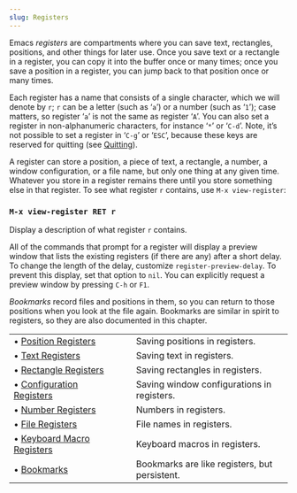 ```yaml
---
slug: Registers
---
```


Emacs *registers* are compartments where you can save text, rectangles, positions, and other things for later use. Once you save text or a rectangle in a register, you can copy it into the buffer once or many times; once you save a position in a register, you can jump back to that position once or many times.

Each register has a name that consists of a single character, which we will denote by `r`; `r` can be a letter (such as ‘`a`’) or a number (such as ‘`1`’); case matters, so register ‘`a`’ is not the same as register ‘`A`’. You can also set a register in non-alphanumeric characters, for instance ‘`*`’ or ‘`C-d`’. Note, it’s not possible to set a register in ‘`C-g`’ or ‘`ESC`’, because these keys are reserved for quitting (see [Quitting](/docs/emacs/Quitting)).

A register can store a position, a piece of text, a rectangle, a number, a window configuration, or a file name, but only one thing at any given time. Whatever you store in a register remains there until you store something else in that register. To see what register `r` contains, use `M-x view-register`:

### `M-x view-register RET r`

Display a description of what register `r` contains.

All of the commands that prompt for a register will display a preview window that lists the existing registers (if there are any) after a short delay. To change the length of the delay, customize `register-preview-delay`. To prevent this display, set that option to `nil`. You can explicitly request a preview window by pressing `C-h` or `F1`.

*Bookmarks* record files and positions in them, so you can return to those positions when you look at the file again. Bookmarks are similar in spirit to registers, so they are also documented in this chapter.

|                                                                    |    |                                               |
| :----------------------------------------------------------------- | -- | :-------------------------------------------- |
| • [Position Registers](/docs/emacs/Position-Registers)             |    | Saving positions in registers.                |
| • [Text Registers](/docs/emacs/Text-Registers)                     |    | Saving text in registers.                     |
| • [Rectangle Registers](/docs/emacs/Rectangle-Registers)           |    | Saving rectangles in registers.               |
| • [Configuration Registers](/docs/emacs/Configuration-Registers)   |    | Saving window configurations in registers.    |
| • [Number Registers](/docs/emacs/Number-Registers)                 |    | Numbers in registers.                         |
| • [File Registers](/docs/emacs/File-Registers)                     |    | File names in registers.                      |
| • [Keyboard Macro Registers](/docs/emacs/Keyboard-Macro-Registers) |    | Keyboard macros in registers.                 |
| • [Bookmarks](/docs/emacs/Bookmarks)                               |    | Bookmarks are like registers, but persistent. |
